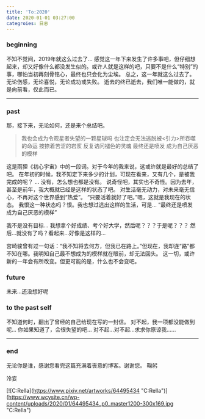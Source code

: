 ```yaml
---
title: 'To:2020'
date: 2020-01-01 03:27:00
categroies: 日志
---
```


### beginning
不知不觉间，2019年就这么过去了...
感觉这一年下来发生了许多事吧，但仔细想起来，却又好像什么都没发生似的。或许人就是这样的吧，只要不是什么“特别”的事，哪怕当初再刻骨铭心，最终也只会化为尘埃。
总之，这一年就这么过去了。无论伤感，无论喜悦，无论成功或失败。
逝去的终已逝去，我们唯一能做的，就是向前看，仅此而已。

------------


### past
那，接下来，无论如何，还是来个总结吧。
> 我也会成为令观星者失望的一颗星球吗
也注定会无法逃脱被<引力>所吞噬的命运
按捺着苦涩的岩浆 反复诘问褪色的灵魂
最终还是喷发 成为自己厌恶的模样

这是雨狸《初心宇宙》中的一段词。对于今年的我来说，这或许就是最好的总结了吧。
在年初的时候，我不知定下来多少的计划，可现在看来，又有几个，是被我完成的呢？
...
没有，怎么想也都是没有。
说奇怪吧，其实也不奇怪。因为去年，甚至是前年，我大概就已经是这样的状态了吧。
对生活毫无动力，对未来毫无信心，不再对这个世界感到“热爱”。
“只要活着就好了吧。”嗯，这就是我现在的状态。
我恨这一种状态吗？恨。我也想过逃出这样的生活，可是...
“最终还是喷发 成为自己厌恶的模样”

我不是没有目标...
我想拿个好成绩、考个好大学，然后呢？？？于是呢？？？
然后...就没有了吗？看起来...好像是这样的...

宫崎骏曾有过一句话：“我不知将去何方，但我已在路上。”但现在，我却连“路”都不知在哪。我明知自己最不想成为的模样就在眼前，却无法回头。
这一切，或许新的一年会有所改变。但更可能的是，什么也不会变吧。

### future
未来...还没想好呢

### to the past self

不知道何时，翻出了曾经的自己给现在写的一封信。
对不起，我一项都没能做到呢...
你如果知道了，会很失望的吧...
对不起...对不起...求求你原谅我......


------------


### end
无论你是谁，感谢您看完这篇充满着丧意的博客。谢谢您。
鞠躬



<p align=\"right\">泠妄</p>

[![C:Rella](https://www.pixiv.net/artworks/64495434 \"C:Rella\")](https://www.wcysite.cn/wp-content/uploads/2020/01/64495434_p0_master1200-300x169.jpg \"C:Rella\")
